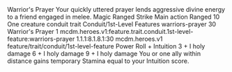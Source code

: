 <ability>
  <name>Warrior&apos;s Prayer</name>
  <flavor>Your quickly uttered prayer lends aggressive divine energy to a friend engaged in melee.</flavor>
  <keywords>
    <keyword>Magic</keyword>
    <keyword>Ranged</keyword>
    <keyword>Strike</keyword>
  </keywords>
  <type>Main action</type>
  <distance>Ranged 10</distance>
  <target>One creature</target>
  <metadata>
    <class>conduit</class>
    <feature_type>trait</feature_type>
    <file_dpath>Conduit/1st-Level Features</file_dpath>
    <item_id>warriors-prayer</item_id>
    <item_index>30</item_index>
    <item_name>Warrior&apos;s Prayer</item_name>
    <level>1</level>
    <scc>mcdm.heroes.v1:feature.trait.conduit.1st-level-feature:warriors-prayer</scc>
    <scdc>1.1.1:8.1.8.1:30</scdc>
    <source>mcdm.heroes.v1</source>
    <type>feature/trait/conduit/1st-level-feature</type>
  </metadata>
  <effects>
    <effect type="roll">
      <roll>Power Roll + Intuition</roll>
      <t1>3 + I holy damage</t1>
      <t2>6 + I holy damage</t2>
      <t3>9 + I holy damage</t3>
    </effect>
    <effect type="mundane">You or one ally within distance gains temporary Stamina equal to your Intuition score.</effect>
  </effects>
</ability>
